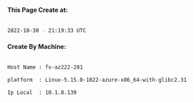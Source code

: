 
   
#### This Page Create at:

```bash

2022-10-30 - 21:19:33 UTC

```

#### Create By Machine:

```bash

Host Name : fv-az222-281

platform  : Linux-5.15.0-1022-azure-x86_64-with-glibc2.31

Ip Local  : 10.1.0.139

```

